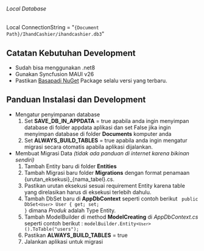 ﻿###### Local Database
Local ConnectionString = "`{Document Path}/IhandCashier/ihandcashier.db3`"
## Catatan Kebutuhan Development
- Sudah bisa menggunakan .net8
- Gunakan Syncfusion MAUI v26
- Pastikan [Basapadi NuGet](https://www.nuget.org/packages/Basapadi/0.0.1-alpha) Package selalu versi yang terbaru.
## Panduan Instalasi dan Development
  - Mengatur penyimpanan database
    1. Set **SAVE_DB_IN_APPDATA** = true apabila anda ingin menyimpan database di folder appdata aplikasi dan set False jika ingin menyimpan database di folder **Documents** komputer anda
    2. Set **ALWAYS_BUILD_TABLES** = true apabila anda ingin mengatur migrasi secara otomatis apabila aplikasi dijalankan.
  - Membuat Migrasi Data *(tidak ada panduan di internet karena bikinan sendiri)*
    1. Tambah Entity baru di folder **Entities**
    2. Tambah Migrasi baru folder **Migrations** dengan format penamaan {urutan_eksekusi}_{nama_tabel}.cs.
    3. Pastikan urutan eksekusi sesuai requirement Entity karena table yang direlasikan harus di eksekusi terlebih dahulu.
    4. Tambah DbSet baru di **AppDbContext** seperti contoh berikut <code> public DbSet<`User`> User { get; set; }</code> dimana *Produk* adalah Type Entity.
    5. Tambah ModelBuilder di method **ModelCreating** di *AppDbContext.cs* seperti contoh berikut : <code>modelBuilder.Entity<`User`>().ToTable("users");</code>
    6. Pastikan **ALWAYS_BUILD_TABLES** = true
    7. Jalankan aplikasi untuk migrasi

